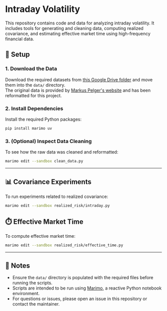 # Intraday Volatility

This repository contains code and data for analyzing intraday volatility. It includes tools for generating and cleaning data, computing realized covariance, and estimating effective market time using high-frequency financial data.

## 📁 Setup

### 1. Download the Data

Download the required datasets from [this Google Drive folder](https://drive.google.com/drive/folders/16RXMH26fZYagbe3pB0w_OZW2chRAhZLI?usp=sharing) and move them into the `data/` directory.  
The original data is provided by [Markus Pelger's website](https://mpelger.people.stanford.edu/data-and-code) and has been reformatted for this project.

### 2. Install Dependencies

Install the required Python packages:

```bash
pip install marimo uv
```

### 3. (Optional) Inspect Data Cleaning

To see how the raw data was cleaned and reformatted:

```bash
marimo edit --sandbox clean_data.py
```

---

## 📊 Covariance Experiments

To run experiments related to realized covariance:

```bash
marimo edit --sandbox realized_risk/intraday.py
```

## ⏱️ Effective Market Time

To compute effective market time:

```bash
marimo edit --sandbox realized_risk/effective_time.py
```

---

## 📝 Notes

- Ensure the `data/` directory is populated with the required files before running the scripts.
- Scripts are intended to be run using [Marimo](https://github.com/marimo-team/marimo), a reactive Python notebook environment.
- For questions or issues, please open an issue in this repository or contact the maintainer.

